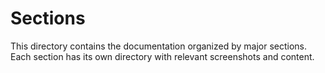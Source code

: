 # Sections

This directory contains the documentation organized by major sections.
Each section has its own directory with relevant screenshots and content.